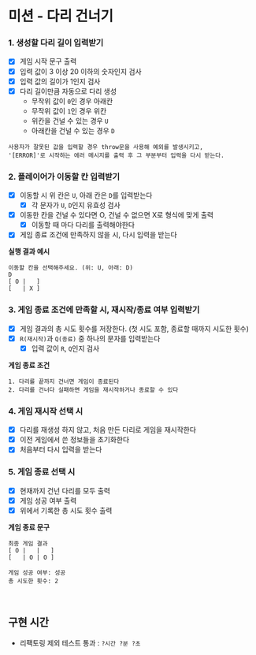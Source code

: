 # 미션 - 다리 건너기

### 1. 생성할 다리 길이 입력받기

- [x] 게임 시작 문구 출력
- [x] 입력 값이 3 이상 20 이하의 숫자인지 검사
- [x] 입력 값의 길이가 1인지 검사
- [x] 다리 길이만큼 자동으로 다리 생성
  - 무작위 값이 `0`인 경우 아래칸
  - 무작위 값이 `1`인 경우 위칸
  - 위칸을 건널 수 있는 경우 `U`
  - 아래칸을 건널 수 있는 경우 `D`

```
사용자가 잘못된 값을 입력할 경우 throw문을 사용해 예외를 발생시키고,
'[ERROR]'로 시작하는 에러 메시지를 출력 후 그 부분부터 입력을 다시 받는다.
```

### 2. 플레이어가 이동할 칸 입력받기

- [x] 이동할 시 위 칸은 `U`, 아래 칸은 `D`를 입력받는다
  - [x] 각 문자가 `U`, `D`인지 유효성 검사
- [x] 이동한 칸을 건널 수 있다면 O, 건널 수 없으면 X로 형식에 맞게 출력
  - [x] 이동할 때 마다 다리를 출력해야한다
- [x] 게임 종료 조건에 만족하지 않을 시, 다시 입력을 받는다

**실행 결과 예시**

```
이동할 칸을 선택해주세요. (위: U, 아래: D)
D
[ O |   ]
[   | X ]
```

### 3. 게임 종료 조건에 만족할 시, 재시작/종료 여부 입력받기

- [x] 게임 결과의 총 시도 횟수를 저장한다. (첫 시도 포함, 종료할 때까지 시도한 횟수)
- [x] `R(재시작)`과 `Q(종료)` 중 하나의 문자를 입력받는다
  - [x] 입력 값이 `R`, `Q`인지 검사

**게임 종료 조건**

```
1. 다리를 끝까지 건너면 게임이 종료된다
2. 다리를 건너다 실패하면 게임을 재시작하거나 종료할 수 있다
```

### 4. 게임 재시작 선택 시

- [x] 다리를 재생성 하지 않고, 처음 만든 다리로 게임을 재시작한다
- [x] 이전 게임에서 쓴 정보들을 초기화한다
- [x] 처음부터 다시 입력을 받는다

### 5. 게임 종료 선택 시

- [x] 현재까지 건넌 다리를 모두 출력
- [x] 게임 성공 여부 출력
- [x] 위에서 기록한 총 시도 횟수 출력

**게임 종료 문구**

```
최종 게임 결과
[ O |   |   ]
[   | O | O ]

게임 성공 여부: 성공
총 시도한 횟수: 2
```

<br >

## 구현 시간

- 리팩토링 제외 테스트 통과 : `?시간 ?분 ?초`
